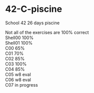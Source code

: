 # 42-C-piscine
School 42 26 days piscine

Not all of the exercises are 100% correct  
Shell00 100%     
Shell01 100%   
C00 65%  
C01 70%  
C02 85%  
C03 100%  
C04 85%  
C05 w8 eval  
C06 w8 eval  
C07 in progress  
